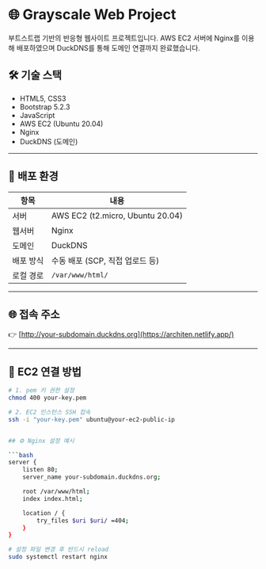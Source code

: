 # 🌐 Grayscale Web Project

부트스트랩 기반의 반응형 웹사이트 프로젝트입니다. AWS EC2 서버에 Nginx를 이용해 배포하였으며 DuckDNS를 통해 도메인 연결까지 완료했습니다.

## 🛠️ 기술 스택

- HTML5, CSS3
- Bootstrap 5.2.3
- JavaScript
- AWS EC2 (Ubuntu 20.04)
- Nginx
- DuckDNS (도메인)

---

## 🚀 배포 환경

| 항목       | 내용                              |
|------------|-----------------------------------|
| 서버       | AWS EC2 (t2.micro, Ubuntu 20.04)  |
| 웹서버     | Nginx                             |
| 도메인     | DuckDNS                           |
| 배포 방식  | 수동 배포 (SCP, 직접 업로드 등)   |
| 로컬 경로  | `/var/www/html/`                  |

---

## 🌐 접속 주소

👉 [http://your-subdomain.duckdns.org](https://architen.netlify.app/)

---

## 📡 EC2 연결 방법

```bash
# 1. pem 키 권한 설정
chmod 400 your-key.pem

# 2. EC2 인스턴스 SSH 접속
ssh -i "your-key.pem" ubuntu@your-ec2-public-ip


## ⚙️ Nginx 설정 예시

```bash
server {
    listen 80;
    server_name your-subdomain.duckdns.org;

    root /var/www/html;
    index index.html;

    location / {
        try_files $uri $uri/ =404;
    }
}

# 설정 파일 변경 후 반드시 reload
sudo systemctl restart nginx
